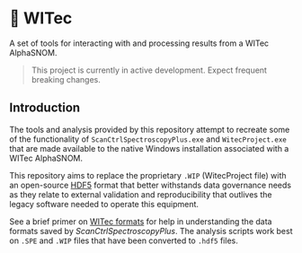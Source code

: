 # :microscope: WITec

A set of tools for interacting with and processing results from a WITec
AlphaSNOM.

> This project is currently in active development. Expect frequent
> breaking changes.

## Introduction

The tools and analysis provided by this repository attempt to recreate
some of the functionality of `ScanCtrlSpectroscopyPlus.exe` and
`WitecProject.exe` that are made available to the native Windows
installation associated with a WITec AlphaSNOM.

This repository aims to replace the proprietary `.WIP` (WitecProject
file) with an open-source [HDF5][hdf5] format that better withstands
data governance needs as they relate to external validation and
reproducibility that outlives the legacy software needed to operate this
equipment.

See a brief primer on [WITec formats](docs/witec_formats.md) for help in
understanding the data formats saved by _ScanCtrlSpectroscopyPlus_. The
analysis scripts work best on `.SPE` and `.WIP` files that have been
converted to `.hdf5` files.

[hdf5]: https://github.com/HDFGroup/hdf5

